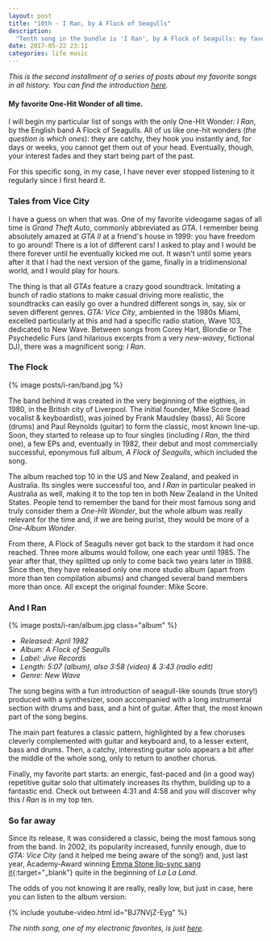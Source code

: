 ```yaml
---
layout: post
title: "10th - I Ran, by A Flock of Seagulls"
description:
  "Tenth song in the bundle is 'I Ran', by A Flock of Seagulls: my favorite one-hit wonder all time."
date: 2017-05-22 23:11
categories: life music
---
```


*This is the second installment of a series of posts about my favorite songs in all history. You can find the introduction [here](/a-short-music-bundle).*

#### My favorite One-Hit Wonder of all time.

I will begin my particular list of songs with the only One-Hit Wonder: *I Ran*, by the English band A Flock of Seagulls. All of us like one-hit wonders (*the question is which ones*): they are catchy, they hook you instantly and, for days or weeks, you cannot get them out of your head. Eventually, though, your interest fades and they start being part of the past.

For this specific song, in my case, I have never ever stopped listening to it regularly since I first heard it.

### Tales from Vice City

I have a guess on when that was. One of my favorite videogame sagas of all time is *Grand Theft Auto*, commonly abbreviated as *GTA*. I remember being absolutely amazed at *GTA II* at a friend's house in 1999: you have freedom to go around! There is a lot of different cars! I asked to play and I would be there forever until he eventually kicked me out. It wasn't until some years after it that I had the next version of the game, finally in a tridimensional world, and I would play for hours.

The thing is that all *GTAs* feature a crazy good soundtrack. Imitating a bunch of radio stations to make casual driving more realistic, the soundtracks can easily go over a hundred different songs in, say, six or seven different genres. *GTA: Vice City*, ambiented in the 1980s Miami, excelled particularly at this and had a specific radio station, Wave 103, dedicated to New Wave. Between songs from Corey Hart, Blondie or The Psychedelic Furs (and hilarious excerpts from a very *new-wavey*, fictional DJ), there was a magnificent song: *I Ran*.

### The Flock

{% image posts/i-ran/band.jpg %}

The band behind it was created in the very beginning of the eigthies, in 1980, in the British city of Liverpool. The initial founder, Mike Score (lead vocalist & keyboardist), was joined by Frank Maudsley (bass), Ali Score (drums) and Paul Reynolds (guitar) to form the classic, most known line-up. Soon, they started to release up to four singles (including *I Ran*, the third one), a few EPs and, eventually in 1982, their debut and most commercially successful, eponymous full album, *A Flock of Seagulls*, which included the song.

The album reached top 10 in the US and New Zealand, and peaked in Australia. Its singles were successful too, and *I Ran* in particular peaked in Australia as well, making it to the top ten in both New Zealand in the United States. People tend to remember the band for their most famous song and truly consider them a *One-Hit Wonder*, but the whole album was really relevant for the time and, if we are being purist, they would be more of a *One-Album Wonder*.

From there, A Flock of Seagulls never got back to the stardom it had once reached. Three more albums would follow, one each year until 1985. The year after that, they splitted up only to come back two years later in 1988. Since then, they have released only one more studio album (apart from more than ten compilation albums) and changed several band members more than once. All except the original founder: Mike Score.

### And I Ran

{% image posts/i-ran/album.jpg class="album" %}

* *Released: April 1982*
* *Album: A Flock of Seagulls*
* *Label: Jive Records*
* *Length: 5:07 (album), also 3:58 (video) & 3:43 (radio edit)*
* *Genre: New Wave*

The song begins with a fun introduction of seagull-like sounds (true story!) produced with a synthesizer, soon accompanied with a long instrumental section with drums and bass, and a hint of guitar. After that, the most known part of the song begins.

The main part features a classic pattern, highlighted by a few choruses cleverly complemented with guitar and keyboard and, to a lesser extent, bass and drums. Then, a catchy, interesting guitar solo appears a bit after the middle of the whole song, only to return to another chorus.

Finally, my favorite part starts: an energic, fast-paced and (in a good way) repetitive guitar solo that ultimately increases its rhythm, building up to a fantastic end. Check out between 4:31 and 4:58 and you will discover why this *I Ran* is in my top ten.

### So far away

Since its release, it was considered a classic, being the most famous song from the band. In 2002, its popularity increased, funnily enough, due to *GTA: Vice City* (and it helped me being aware of the song!) and, just last year, Academy-Award winning [Emma Stone lip-sync sang it](https://www.youtube.com/watch?v=kc2-lw6P2ow&t=41){:target="_blank"} quite in the beginning of *La La Land*.

The odds of you not knowing it are really, really low, but just in case, here you can listen to the album version:

{% include youtube-video.html id="BJ7NVjZ-Eyg" %}

*The ninth song, one of my electronic favorites, is just [here](/face-to-face-short-circuit-by-daft-punk).*

